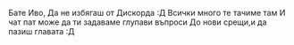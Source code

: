 Бате Иво,
Да не избягаш от Дискорда :Д
Всички много те тачиме там
И чат пат може да ти задаваме глупави въпроси
До нови срещи,и да пазиш главата 
:Д
